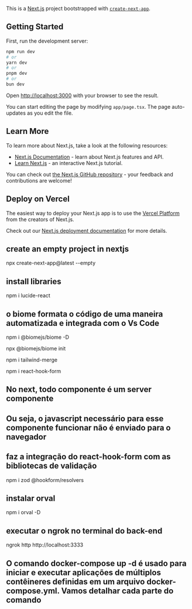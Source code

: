 This is a [Next.js](https://nextjs.org) project bootstrapped with [`create-next-app`](https://nextjs.org/docs/app/api-reference/cli/create-next-app).

## Getting Started

First, run the development server:

```bash
npm run dev
# or
yarn dev
# or
pnpm dev
# or
bun dev
```

Open [http://localhost:3000](http://localhost:3000) with your browser to see the result.

You can start editing the page by modifying `app/page.tsx`. The page auto-updates as you edit the file.

## Learn More

To learn more about Next.js, take a look at the following resources:

- [Next.js Documentation](https://nextjs.org/docs) - learn about Next.js features and API.
- [Learn Next.js](https://nextjs.org/learn) - an interactive Next.js tutorial.

You can check out [the Next.js GitHub repository](https://github.com/vercel/next.js) - your feedback and contributions are welcome!

## Deploy on Vercel

The easiest way to deploy your Next.js app is to use the [Vercel Platform](https://vercel.com/new?utm_medium=default-template&filter=next.js&utm_source=create-next-app&utm_campaign=create-next-app-readme) from the creators of Next.js.

Check out our [Next.js deployment documentation](https://nextjs.org/docs/app/building-your-application/deploying) for more details.

## create an empty project in nextjs

npx create-next-app@latest --empty

## install libraries

npm i lucide-react

## o biome formata o código de uma maneira automatizada e integrada com o Vs Code

npm i @biomejs/biome -D

npx @biomejs/biome init

npm i tailwind-merge

npm i react-hook-form

## No next, todo componente é um server componente

## Ou seja, o javascript necessário para esse componente funcionar não é enviado para o navegador

## faz a integração do react-hook-form com as bibliotecas de validação

npm i zod @hookform/resolvers

## instalar orval
npm i orval -D

## executar o ngrok no terminal do back-end

ngrok http http://localhost:3333

## O comando docker-compose up -d é usado para iniciar e executar aplicações de múltiplos contêineres definidas em um arquivo docker-compose.yml. Vamos detalhar cada parte do comando